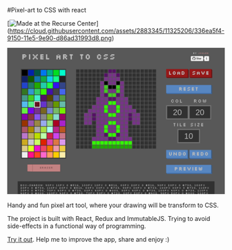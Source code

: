 #Pixel-art to CSS with react

[![Made at the Recurse Center]('http://www.recurse.com')] (https://cloud.githubusercontent.com/assets/2883345/11325206/336ea5f4-9150-11e5-9e90-d86ad31993d8.png)

![pixel-art-react](screenshots/screenshot1.png)

Handy and fun pixel art tool, where your drawing will be transform to CSS.

The project is built with React, Redux and ImmutableJS. Trying to avoid side-effects in a functional way of programming.

[Try it out](http://www.jvrpath.com/pixel-art-react/). Help me to improve the app, share and enjoy :)
